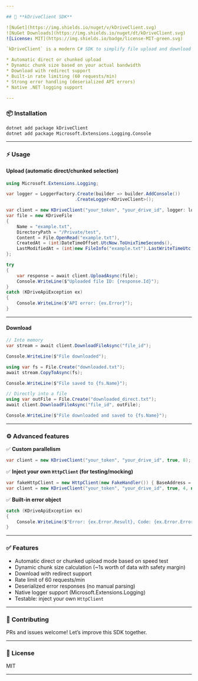 ```yaml
---

## 🚀 **kDriveClient SDK**

![NuGet](https://img.shields.io/nuget/v/kDriveClient.svg)
![NuGet Downloads](https://img.shields.io/nuget/dt/kDriveClient.svg)
![License: MIT](https://img.shields.io/badge/license-MIT-green.svg)

`kDriveClient` is a modern C# SDK to simplify file upload and download with **Infomaniak kDrive API**, including:

* Automatic direct or chunked upload
* Dynamic chunk size based on your actual bandwidth
* Download with redirect support
* Built-in rate limiting (60 requests/min)
* Strong error handling (deserialized API errors)
* Native .NET logging support

---
```


### 📦 **Installation**

```bash
dotnet add package kDriveClient
dotnet add package Microsoft.Extensions.Logging.Console
```

---

### ⚡ **Usage**

#### Upload (automatic direct/chunked selection)

```csharp
using Microsoft.Extensions.Logging;

var logger = LoggerFactory.Create(builder => builder.AddConsole())
                          .CreateLogger<KDriveClient>();

var client = new KDriveClient("your_token", "your_drive_id", logger: logger);
var file = new KDriveFile
{
    Name = "example.txt",
    DirectoryPath = "/Private/test",
    Content = File.OpenRead("example.txt"),
    CreatedAt = (int)DateTimeOffset.UtcNow.ToUnixTimeSeconds(),
    LastModifiedAt = (int)new FileInfo("example.txt").LastWriteTimeUtc.Subtract(DateTime.UnixEpoch).TotalSeconds
};

try
{
    var response = await client.UploadAsync(file);
    Console.WriteLine($"Uploaded file ID: {response.Id}");
}
catch (KDriveApiException ex)
{
    Console.WriteLine($"API error: {ex.Error}");
}
```

---

#### Download

```csharp
// Into memory
var stream = await client.DownloadFileAsync("file_id");

Console.WriteLine($"File downloaded");

using var fs = File.Create("downloaded.txt");
await stream.CopyToAsync(fs);

Console.WriteLine($"File saved to {fs.Name}");

// Directly into a file
using var outFile = File.Create("downloaded_direct.txt");
await client.DownloadFileAsync("file_id", outFile);

Console.WriteLine($"File downloaded and saved to {fs.Name}");
```

---

### ⚙ **Advanced features**

✅ **Custom parallelism**

```csharp
var client = new KDriveClient("your_token", "your_drive_id", true, 8);
```

✅ **Inject your own `HttpClient` (for testing/mocking)**

```csharp
var fakeHttpClient = new HttpClient(new FakeHandler()) { BaseAddress = new Uri("https://api.infomaniak.com") };
var client = new KDriveClient("your_token", "your_drive_id", true, 4, null, httpClient: fakeHttpClient);
```

✅ **Built-in error object**

```csharp
catch (KDriveApiException ex)
{
    Console.WriteLine($"Error: {ex.Error.Result}, Code: {ex.Error.Error.Code}, Description: {ex.Error.Error.Description}");
}
```

---

### ✅ **Features**

* Automatic direct or chunked upload mode based on speed test
* Dynamic chunk size calculation (\~1s worth of data with safety margin)
* Download with redirect support
* Rate limit of 60 requests/min
* Deserialized error responses (no manual parsing)
* Native logger support (Microsoft.Extensions.Logging)
* Testable: inject your own `HttpClient`

---

### 🤝 **Contributing**

PRs and issues welcome! Let’s improve this SDK together.

---

### 📄 **License**

MIT

---